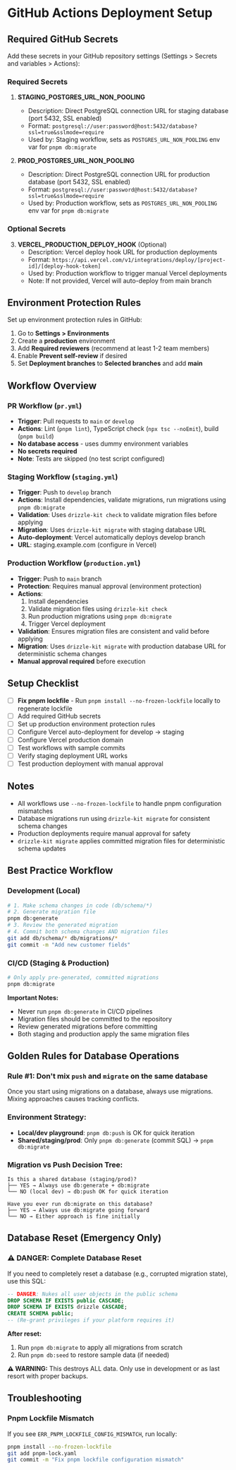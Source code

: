 # GitHub Actions Deployment Setup

## Required GitHub Secrets

Add these secrets in your GitHub repository settings (Settings > Secrets and variables > Actions):

### Required Secrets

1. **STAGING_POSTGRES_URL_NON_POOLING**

   - Description: Direct PostgreSQL connection URL for staging database (port 5432, SSL enabled)
   - Format: `postgresql://user:password@host:5432/database?ssl=true&sslmode=require`
   - Used by: Staging workflow, sets as `POSTGRES_URL_NON_POOLING` env var for `pnpm db:migrate`

2. **PROD_POSTGRES_URL_NON_POOLING**
   - Description: Direct PostgreSQL connection URL for production database (port 5432, SSL enabled)
   - Format: `postgresql://user:password@host:5432/database?ssl=true&sslmode=require`
   - Used by: Production workflow, sets as `POSTGRES_URL_NON_POOLING` env var for `pnpm db:migrate`

### Optional Secrets

3. **VERCEL_PRODUCTION_DEPLOY_HOOK** (Optional)
   - Description: Vercel deploy hook URL for production deployments
   - Format: `https://api.vercel.com/v1/integrations/deploy/[project-id]/[deploy-hook-token]`
   - Used by: Production workflow to trigger manual Vercel deployments
   - Note: If not provided, Vercel will auto-deploy from main branch

## Environment Protection Rules

Set up environment protection rules in GitHub:

1. Go to **Settings > Environments**
2. Create a **production** environment
3. Add **Required reviewers** (recommend at least 1-2 team members)
4. Enable **Prevent self-review** if desired
5. Set **Deployment branches** to **Selected branches** and add **main**

## Workflow Overview

### PR Workflow (`pr.yml`)

- **Trigger**: Pull requests to `main` or `develop`
- **Actions**: Lint (`pnpm lint`), TypeScript check (`npx tsc --noEmit`), build (`pnpm build`)
- **No database access** - uses dummy environment variables
- **No secrets required**
- **Note**: Tests are skipped (no test script configured)

### Staging Workflow (`staging.yml`)

- **Trigger**: Push to `develop` branch
- **Actions**: Install dependencies, validate migrations, run migrations using `pnpm db:migrate`
- **Validation**: Uses `drizzle-kit check` to validate migration files before applying
- **Migration**: Uses `drizzle-kit migrate` with staging database URL
- **Auto-deployment**: Vercel automatically deploys develop branch
- **URL**: staging.example.com (configure in Vercel)

### Production Workflow (`production.yml`)

- **Trigger**: Push to `main` branch
- **Protection**: Requires manual approval (environment protection)
- **Actions**:
  1. Install dependencies
  2. Validate migration files using `drizzle-kit check`
  3. Run production migrations using `pnpm db:migrate`
  4. Trigger Vercel deployment
- **Validation**: Ensures migration files are consistent and valid before applying
- **Migration**: Uses `drizzle-kit migrate` with production database URL for deterministic schema changes
- **Manual approval required** before execution

## Setup Checklist

- [ ] **Fix pnpm lockfile** - Run `pnpm install --no-frozen-lockfile` locally to regenerate lockfile
- [ ] Add required GitHub secrets
- [ ] Set up production environment protection rules
- [ ] Configure Vercel auto-deployment for develop → staging
- [ ] Configure Vercel production domain
- [ ] Test workflows with sample commits
- [ ] Verify staging deployment URL works
- [ ] Test production deployment with manual approval

## Notes

- All workflows use `--no-frozen-lockfile` to handle pnpm configuration mismatches
- Database migrations run using `drizzle-kit migrate` for consistent schema changes
- Production deployments require manual approval for safety
- `drizzle-kit migrate` applies committed migration files for deterministic schema updates

## Best Practice Workflow

### Development (Local)
```bash
# 1. Make schema changes in code (db/schema/*)
# 2. Generate migration file
pnpm db:generate
# 3. Review the generated migration
# 4. Commit both schema changes AND migration files
git add db/schema/* db/migrations/*
git commit -m "Add new customer fields"
```

### CI/CD (Staging & Production)
```bash
# Only apply pre-generated, committed migrations
pnpm db:migrate
```

**Important Notes:**
- Never run `pnpm db:generate` in CI/CD pipelines
- Migration files should be committed to the repository
- Review generated migrations before committing
- Both staging and production apply the same migration files

## Golden Rules for Database Operations

### **Rule #1: Don't mix `push` and `migrate` on the same database**
Once you start using migrations on a database, always use migrations. Mixing approaches causes tracking conflicts.

### **Environment Strategy:**
- **Local/dev playground**: `pnpm db:push` is OK for quick iteration
- **Shared/staging/prod**: Only `pnpm db:generate` (commit SQL) → `pnpm db:migrate`

### **Migration vs Push Decision Tree:**
```
Is this a shared database (staging/prod)?
├── YES → Always use db:generate + db:migrate
└── NO (local dev) → db:push OK for quick iteration

Have you ever run db:migrate on this database?
├── YES → Always use db:migrate going forward
└── NO → Either approach is fine initially
```

## Database Reset (Emergency Only)

### ⚠️ DANGER: Complete Database Reset
If you need to completely reset a database (e.g., corrupted migration state), use this SQL:

```sql
-- DANGER: Nukes all user objects in the public schema
DROP SCHEMA IF EXISTS public CASCADE;
DROP SCHEMA IF EXISTS drizzle CASCADE;
CREATE SCHEMA public;
-- (Re-grant privileges if your platform requires it)
```

**After reset:**
1. Run `pnpm db:migrate` to apply all migrations from scratch
2. Run `pnpm db:seed` to restore sample data (if needed)

**⚠️ WARNING:** This destroys ALL data. Only use in development or as last resort with proper backups.

## Troubleshooting

### Pnpm Lockfile Mismatch
If you see `ERR_PNPM_LOCKFILE_CONFIG_MISMATCH`, run locally:
```bash
pnpm install --no-frozen-lockfile
git add pnpm-lock.yaml
git commit -m "Fix pnpm lockfile configuration mismatch"
```
